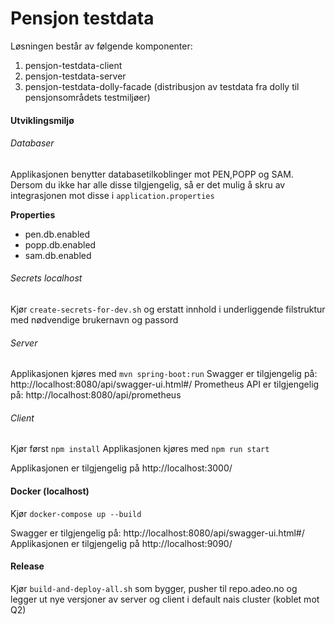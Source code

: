 # Pensjon testdata

Løsningen består av følgende komponenter: 

1. pensjon-testdata-client
2. pensjon-testdata-server
3. pensjon-testdata-dolly-facade (distribusjon av testdata fra dolly til pensjonsområdets testmiljøer)

#### Utviklingsmiljø

###### Databaser
Applikasjonen benytter databasetilkoblinger mot PEN,POPP og SAM. Dersom du ikke har alle disse tilgjengelig, så er det mulig å skru av integrasjonen mot disse i `application.properties`

**Properties**
* pen.db.enabled
* popp.db.enabled
* sam.db.enabled

###### Secrets localhost
Kjør `create-secrets-for-dev.sh` og erstatt innhold i underliggende filstruktur med nødvendige brukernavn og passord

###### Server
Applikasjonen kjøres med `mvn spring-boot:run`
Swagger er tilgjengelig på: http://localhost:8080/api/swagger-ui.html#/
Prometheus API er tilgjengelig på: http://localhost:8080/api/prometheus

###### Client
Kjør først `npm install`
Applikasjonen kjøres med `npm run start`

Applikasjonen er tilgjengelig på http://localhost:3000/

#### Docker (localhost)
Kjør `docker-compose up --build`

Swagger er tilgjengelig på: http://localhost:8080/api/swagger-ui.html#/
Applikasjonen er tilgjengelig på http://localhost:9090/

#### Release
Kjør `build-and-deploy-all.sh` som bygger, pusher til repo.adeo.no og legger ut nye versjoner av server 
og client i default nais cluster (koblet mot Q2) 

